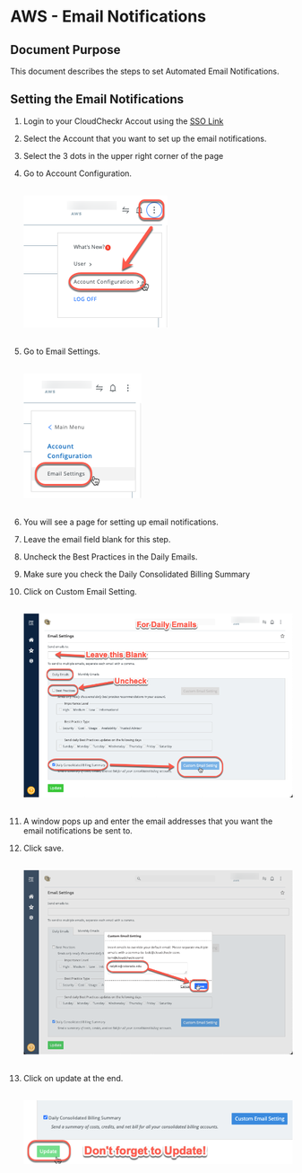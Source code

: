 # AWS - Email Notifications

## Document Purpose

This document describes the steps to set Automated Email Notifications.

## Setting the Email Notifications 

1. Login to your CloudCheckr Accout using the [SSO Link](https://fedauth.colorado.edu/idp/profile/SAML2/Unsolicited/SSO?providerId=https://auth-us.cloudcheckr.com/auth)
2. Select the Account that you want to set up the email notifications. 
3. Select the 3 dots in the upper right corner of the page
4. Go to Account Configuration.

   <br>![](images/alertstep1.png)<br><br>
5. Go to Email Settings.

   <br>![](images/alertstep2.png)<br><br>
6. You will see a page for setting up email notifications.
7. Leave the email field blank for this step.
8. Uncheck the Best Practices in the Daily Emails.
9. Make sure you check the Daily Consolidated Billing Summary
10. Click on Custom Email Setting. 

    <br>![](images/alertstep3.png)<br><br>
11. A window pops up and enter the email addresses that you want the email notifications be sent to.
12. Click save.

    <br>![](images/alertstep4.png)<br><br>
13. Click on update at the end.

    <br>![](images/alertstep5.png)<br><br>

